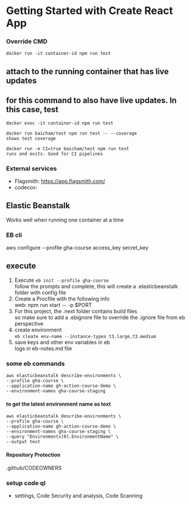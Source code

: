 # Getting Started with Create React App

### Override CMD
```
docker run -it container-id npm run test
```
## attach to the running container that has live updates
## for this command to also have live updates. In this case, test
```
docker exec -it container-id npm run test
```

    docker run baicham/test npm run test -- --coverage
    shows test coverage

    docker run -e CI=true baicham/test npm run test
    runs and exits. Good for CI pipelines

### External services
- Flagsmith: https://app.flagsmith.com/
- codecov: 


## Elastic Beanstalk
Works well when running one container at a time


### EB cli
aws configure --profile gha-course
access_key
secret_key

## execute

1. Execute ```eb init --profile gha-course``` \
follow the prompts and complete, this will create a .elasticbeanstalk folder with config file
2. Create a Procfile with the following info \
   web: npm run start -- -p $PORT
3. For this project, the .next folder contains build files \
    so make sure to add a .ebignore file to override the .ignore file from eb perspective
4. create environment \
       ```eb cleate env-name --instance-types t3.large,t3.medium```
5. save keys and other env variables in eb \
    logs in eb-notes.md file

### some eb commands
```
aws elasticbeanstalk describe-environments \
--profile gha-course \
--application-name gh-action-course-demo \
--environment-names gha-course-staging
```

#### to get the latest environment name as text
```
aws elasticbeanstalk describe-environments \
--profile gha-course \
--application-name gh-action-course-demo \
--environment-names gha-course-staging \
--query "Environments[0].EnvironmentName" \
--output text
```


#### Repository Protection
.github/CODEOWNERS


### setup code ql
- settings, Code Security and analysis, Code Scanning